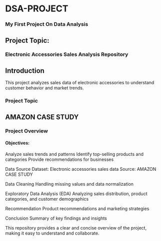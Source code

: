 # DSA-PROJECT
### My First Project On Data Analysis 
## Project Topic:
### Electronic Accessories Sales Analysis Repository
## Introduction

This project analyzes sales data of electronic accessories to understand customer behavior and market trends.

### Project Topic
## AMAZON CASE STUDY


### Project Overview

#### Objectives:
 Analyze sales trends and patterns
 Identify top-selling products and categories
 Provide recommendations for businesses

 Data Source
 Dataset: Electronic accessories sales data
 Source: AMAZON CASE STUDY

Data Cleaning
 Handling missing values and data normalization

 Exploratory Data Analysis (EDA)
 Analyzing sales distribution, product categories, and    customer demographics

 Recommendation
 Product recommendations and marketing strategies

 Conclusion
 Summary of key findings and insights

 



This repository provides a clear and concise overview of the project, making it easy to understand and collaborate.
